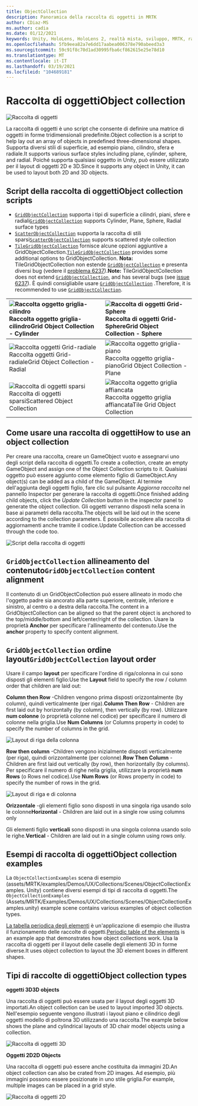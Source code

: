 ```yaml
---
title: ObjectCollection
description: Panoramica della raccolta di oggetti in MRTK
author: CDiaz-MS
ms.author: cadia
ms.date: 01/12/2021
keywords: Unity, HoloLens, HoloLens 2, realtà mista, sviluppo, MRTK, raccolta di oggetti,
ms.openlocfilehash: 5fb9eea82a7e6dd17aabea006378e790abeed3a3
ms.sourcegitcommit: 59c91f8c70d1ad30995fba6cf862615e25e78d10
ms.translationtype: MT
ms.contentlocale: it-IT
ms.lasthandoff: 03/19/2021
ms.locfileid: "104689181"
---
```

# <a name="object-collection"></a><span data-ttu-id="7208e-104">Raccolta di oggetti</span><span class="sxs-lookup"><span data-stu-id="7208e-104">Object collection</span></span>

![Raccolta di oggetti](../images/object-collection/MRTK_ObjectCollection_Main.jpg)

<span data-ttu-id="7208e-106">La raccolta di oggetti è uno script che consente di definire una matrice di oggetti in forme tridimensionali predefinite.</span><span class="sxs-lookup"><span data-stu-id="7208e-106">Object collection is a script to help lay out an array of objects in predefined three-dimensional shapes.</span></span> <span data-ttu-id="7208e-107">Supporta diversi stili di superficie, ad esempio piano, cilindro, sfera e radiale.</span><span class="sxs-lookup"><span data-stu-id="7208e-107">It supports various surface styles including plane, cylinder, sphere, and radial.</span></span> <span data-ttu-id="7208e-108">Poiché supporta qualsiasi oggetto in Unity, può essere utilizzato per il layout di oggetti 2D e 3D.</span><span class="sxs-lookup"><span data-stu-id="7208e-108">Since it supports any object in Unity, it can be used to layout both 2D and 3D objects.</span></span>

## <a name="object-collection-scripts"></a><span data-ttu-id="7208e-109">Script della raccolta di oggetti</span><span class="sxs-lookup"><span data-stu-id="7208e-109">Object collection scripts</span></span>

- <span data-ttu-id="7208e-110">[`GridObjectCollection`](xref:Microsoft.MixedReality.Toolkit.Utilities.GridObjectCollection) supporta i tipi di superficie a cilindri, piani, sfere e radiali</span><span class="sxs-lookup"><span data-stu-id="7208e-110">[`GridObjectCollection`](xref:Microsoft.MixedReality.Toolkit.Utilities.GridObjectCollection) supports Cylinder, Plane, Sphere, Radial surface types</span></span>
- <span data-ttu-id="7208e-111">[`ScatterObjectCollection`](xref:Microsoft.MixedReality.Toolkit.Utilities.ScatterObjectCollection) supporta la raccolta di stili sparsi</span><span class="sxs-lookup"><span data-stu-id="7208e-111">[`ScatterObjectCollection`](xref:Microsoft.MixedReality.Toolkit.Utilities.ScatterObjectCollection) supports scattered style collection</span></span>  
- <span data-ttu-id="7208e-112">[`TileGridObjectCollection`](xref:Microsoft.MixedReality.Toolkit.Utilities.TileGridObjectCollection) fornisce alcune opzioni aggiuntive a GridObjectCollection.</span><span class="sxs-lookup"><span data-stu-id="7208e-112">[`TileGridObjectCollection`](xref:Microsoft.MixedReality.Toolkit.Utilities.TileGridObjectCollection) provides some additional options to GridObjectCollection.</span></span> <span data-ttu-id="7208e-113">**Nota:** TileGridObjectCollection non estende [`GridObjectCollection`](xref:Microsoft.MixedReality.Toolkit.Utilities.GridObjectCollection) e presenta diversi bug (vedere il [problema 6237](https://github.com/microsoft/MixedRealityToolkit-Unity/issues/6237)).</span><span class="sxs-lookup"><span data-stu-id="7208e-113">**Note:** TileGridObjectCollection does not extend [`GridObjectCollection`](xref:Microsoft.MixedReality.Toolkit.Utilities.GridObjectCollection), and has several bugs (see [issue 6237](https://github.com/microsoft/MixedRealityToolkit-Unity/issues/6237)).</span></span> <span data-ttu-id="7208e-114">È quindi consigliabile usare [`GridObjectCollection`](xref:Microsoft.MixedReality.Toolkit.Utilities.GridObjectCollection) .</span><span class="sxs-lookup"><span data-stu-id="7208e-114">Therefore, it is recommended to use [`GridObjectCollection`](xref:Microsoft.MixedReality.Toolkit.Utilities.GridObjectCollection).</span></span>

|![Raccolta oggetto griglia-cilindro](../images/object-collection/MRTK_ObjectCollectionCylinder.png) <span data-ttu-id="7208e-116">Raccolta oggetto griglia-cilindro</span><span class="sxs-lookup"><span data-stu-id="7208e-116">Grid Object Collection - Cylinder</span></span> | ![Raccolta di oggetti Grid-Sphere](../images/object-collection/MRTK_ObjectCollectionSphere.png) <span data-ttu-id="7208e-118">Raccolta di oggetti Grid-Sphere</span><span class="sxs-lookup"><span data-stu-id="7208e-118">Grid Object Collection - Sphere</span></span> |
|:--- | :--- |
|![Raccolta oggetti Grid-radiale](../images/object-collection/MRTK_ObjectCollectionRadial.png) <span data-ttu-id="7208e-120">Raccolta oggetti Grid-radiale</span><span class="sxs-lookup"><span data-stu-id="7208e-120">Grid Object Collection - Radial</span></span> | ![Raccolta oggetto griglia-piano](../images/object-collection/MRTK_ObjectCollectionPlane.png) <span data-ttu-id="7208e-122">Raccolta oggetto griglia-piano</span><span class="sxs-lookup"><span data-stu-id="7208e-122">Grid Object Collection - Plane</span></span> |
|![Raccolta di oggetti sparsi](../images/object-collection/MRTK_ObjectCollectionScattered.png) <span data-ttu-id="7208e-124">Raccolta di oggetti sparsi</span><span class="sxs-lookup"><span data-stu-id="7208e-124">Scattered Object Collection</span></span> | ![Raccolta oggetto griglia affiancata](../images/object-collection/MRTK_ObjectCollectionTileGrid.png) <span data-ttu-id="7208e-126">Raccolta oggetto griglia affiancata</span><span class="sxs-lookup"><span data-stu-id="7208e-126">Tile Grid Object Collection</span></span> |

## <a name="how-to-use-an-object-collection"></a><span data-ttu-id="7208e-127">Come usare una raccolta di oggetti</span><span class="sxs-lookup"><span data-stu-id="7208e-127">How to use an object collection</span></span>

<span data-ttu-id="7208e-128">Per creare una raccolta, creare un GameObject vuoto e assegnarvi uno degli script della raccolta di oggetti.</span><span class="sxs-lookup"><span data-stu-id="7208e-128">To create a collection, create an empty GameObject and assign one of the Object Collection scripts to it.</span></span> <span data-ttu-id="7208e-129">Qualsiasi oggetto può essere aggiunto come elemento figlio di GameObject.</span><span class="sxs-lookup"><span data-stu-id="7208e-129">Any object(s) can be added as a child of the GameObject.</span></span> <span data-ttu-id="7208e-130">Al termine dell'aggiunta degli oggetti figlio, fare clic sul pulsante *Aggiorna raccolta* nel pannello Inspector per generare la raccolta di oggetti.</span><span class="sxs-lookup"><span data-stu-id="7208e-130">Once finished adding child objects, click the *Update Collection* button in the inspector panel to generate the object collection.</span></span> <span data-ttu-id="7208e-131">Gli oggetti verranno disposti nella scena in base ai parametri della raccolta.</span><span class="sxs-lookup"><span data-stu-id="7208e-131">The objects will be laid out in the scene according to the collection parameters.</span></span> <span data-ttu-id="7208e-132">È possibile accedere alla raccolta di aggiornamenti anche tramite il codice.</span><span class="sxs-lookup"><span data-stu-id="7208e-132">Update Collection can be accessed through the code too.</span></span>

![Script della raccolta di oggetti](../images/object-collection/MRTK_ObjectCollectionScript.png)

## <a name="gridobjectcollection-content-alignment"></a><span data-ttu-id="7208e-134">`GridObjectCollection` allineamento del contenuto</span><span class="sxs-lookup"><span data-stu-id="7208e-134">`GridObjectCollection` content alignment</span></span>

<span data-ttu-id="7208e-135">Il contenuto di un GridObjectCollection può essere allineato in modo che l'oggetto padre sia ancorato alla parte superiore, centrale, inferiore e sinistro, al centro o a destra della raccolta.</span><span class="sxs-lookup"><span data-stu-id="7208e-135">The content in a GridObjectCollection can be aligned so that the parent object is anchored to the top/middle/bottom and left/center/right of the collection.</span></span> <span data-ttu-id="7208e-136">Usare la proprietà **Anchor** per specificare l'allineamento del contenuto.</span><span class="sxs-lookup"><span data-stu-id="7208e-136">Use the **anchor** property to specify content alignment.</span></span>

## <a name="gridobjectcollection-layout-order"></a><span data-ttu-id="7208e-137">`GridObjectCollection` ordine layout</span><span class="sxs-lookup"><span data-stu-id="7208e-137">`GridObjectCollection` layout order</span></span>

<span data-ttu-id="7208e-138">Usare il campo **layout** per specificare l'ordine di riga/colonna in cui sono disposti gli elementi figlio:</span><span class="sxs-lookup"><span data-stu-id="7208e-138">Use the **Layout** field to specify the row / column order that children are laid out:</span></span>

<span data-ttu-id="7208e-139">**Column then Row** -Children vengono prima disposti orizzontalmente (by column), quindi verticalmente (per riga).</span><span class="sxs-lookup"><span data-stu-id="7208e-139">**Column Then Row** - Children are first laid out by horizontally (by column), then vertically (by row).</span></span> <span data-ttu-id="7208e-140">Utilizzare **num colonne** (o proprietà colonne nel codice) per specificare il numero di colonne nella griglia.</span><span class="sxs-lookup"><span data-stu-id="7208e-140">Use **Num Columns** (or Columns property in code) to specify the number of columns in the grid.</span></span>

![Layout di riga della colonna](../images/object-collection/MRTK_ColumnThenRow.png)

<span data-ttu-id="7208e-142">**Row then column** -Children vengono inizialmente disposti verticalmente (per riga), quindi orizzontalmente (per colonne).</span><span class="sxs-lookup"><span data-stu-id="7208e-142">**Row Then Column** - Children are first laid out vertically (by row), then horizontally (by columns).</span></span> <span data-ttu-id="7208e-143">Per specificare il numero di righe nella griglia, utilizzare la proprietà **num Rows** (o Rows nel codice).</span><span class="sxs-lookup"><span data-stu-id="7208e-143">Use **Num Rows** (or Rows property in code) to specify the number of rows in the grid.</span></span>

![Layout di riga e di colonna](../images/object-collection/MRTK_RowThenColumn.png)

<span data-ttu-id="7208e-145">**Orizzontale** -gli elementi figlio sono disposti in una singola riga usando solo le colonne</span><span class="sxs-lookup"><span data-stu-id="7208e-145">**Horizontal** - Children are laid out in a single row using columns only</span></span>

<span data-ttu-id="7208e-146">Gli elementi figlio **verticali** sono disposti in una singola colonna usando solo le righe.</span><span class="sxs-lookup"><span data-stu-id="7208e-146">**Vertical** - Children are laid out in a single column using rows only.</span></span>

## <a name="object-collection-examples"></a><span data-ttu-id="7208e-147">Esempi di raccolta di oggetti</span><span class="sxs-lookup"><span data-stu-id="7208e-147">Object collection examples</span></span>

<span data-ttu-id="7208e-148">La `ObjectCollectionExamples` scena di esempio (assets/MRTK/examples/Demos/UX/Collections/Scenes/ObjectCollectionExamples. Unity) contiene diversi esempi di tipi di raccolta di oggetti.</span><span class="sxs-lookup"><span data-stu-id="7208e-148">The `ObjectCollectionExamples` (Assets/MRTK/Examples/Demos/UX/Collections/Scenes/ObjectCollectionExamples.unity) example scene contains various examples of object collection types.</span></span>

<span data-ttu-id="7208e-149">[La tabella periodica degli elementi](https://github.com/Microsoft/MRDesignLabs_Unity_PeriodicTable) è un'applicazione di esempio che illustra il funzionamento delle raccolte di oggetti.</span><span class="sxs-lookup"><span data-stu-id="7208e-149">[Periodic table of the elements](https://github.com/Microsoft/MRDesignLabs_Unity_PeriodicTable) is an example app that demonstrates how object collections work.</span></span> <span data-ttu-id="7208e-150">Usa la raccolta di oggetti per il layout delle caselle degli elementi 3D in forme diverse.</span><span class="sxs-lookup"><span data-stu-id="7208e-150">It uses object collection to layout the 3D element boxes in different shapes.</span></span>

## <a name="object-collection-types"></a><span data-ttu-id="7208e-151">Tipi di raccolte di oggetti</span><span class="sxs-lookup"><span data-stu-id="7208e-151">Object collection types</span></span>

<span data-ttu-id="7208e-152">**oggetti 3D**</span><span class="sxs-lookup"><span data-stu-id="7208e-152">**3D objects**</span></span>

<span data-ttu-id="7208e-153">Una raccolta di oggetti può essere usata per il layout degli oggetti 3D importati.</span><span class="sxs-lookup"><span data-stu-id="7208e-153">An object collection can be used to layout imported 3D objects.</span></span> <span data-ttu-id="7208e-154">Nell'esempio seguente vengono illustrati i layout piano e cilindrico degli oggetti modello di poltrona 3D utilizzando una raccolta.</span><span class="sxs-lookup"><span data-stu-id="7208e-154">The example below shows the plane and cylindrical layouts of 3D chair model objects using a collection.</span></span>

![Raccolta di oggetti 3D](../images/object-collection/MRTK_ObjectCollection_3DObjects.jpg)

<span data-ttu-id="7208e-156">**Oggetti 2D**</span><span class="sxs-lookup"><span data-stu-id="7208e-156">**2D Objects**</span></span>

<span data-ttu-id="7208e-157">Una raccolta di oggetti può essere anche costituita da immagini 2D.</span><span class="sxs-lookup"><span data-stu-id="7208e-157">An object collection can also be crated from 2D images.</span></span> <span data-ttu-id="7208e-158">Ad esempio, più immagini possono essere posizionate in uno stile griglia.</span><span class="sxs-lookup"><span data-stu-id="7208e-158">For example, multiple images can be placed in a grid style.</span></span>

![Raccolta di oggetti 2D](../images/object-collection/MRTK_ObjectCollection_Layout_2DImages.jpg)
